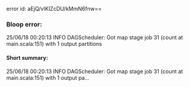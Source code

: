 error id: aEjQ/vIKlZcDU/kMmN6fnw==
### Bloop error:

25/06/18 00:20:13 INFO DAGScheduler: Got map stage job 31 (count at main.scala:151) with 1 output partitions
#### Short summary: 

25/06/18 00:20:13 INFO DAGScheduler: Got map stage job 31 (count at main.scala:151) with 1 output pa...